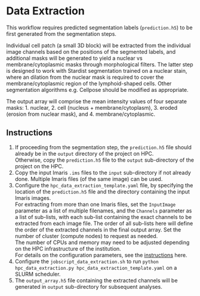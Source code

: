 # Data Extraction

This workflow requires predicted segmentation labels (`prediction.h5`) to be first generated from the segmentation steps.

Individual cell patch (a small 3D block) will be extracted from the individual image channels based on the positions of the segmented labels, and additional masks will be generated to yield a nuclear vs membrane/cytoplasmic masks through morphological filters. The latter step is designed to work with Stardist segmentation trained on a nuclear stain, where an dilation from the nuclear mask is required to cover the membrane/cytoplasmic region of the lymphoid-shaped cells. Other segmentation algorithms e.g. Cellpose should be modified as appropriate.

The output array will comprise the mean intensity values of four separate masks: 1. nuclear, 2. cell (nucleus + membrane/cytoplasm), 3. eroded (erosion from nuclear mask), and 4. membrane/cytoplasmic.

## Instructions

1. If proceeding from the segmentation step, the `prediction.h5` file should already be in the `output` directory of the project on HPC.   
  Otherwise, copy the `prediction.h5` file to the `output` sub-directory of the project on the HPC.
2. Copy the input Imaris `.ims` files to the `input` sub-directory if not already done. Multiple Imaris files (of the same image) can be used.
3. Configure the `hpc_data_extraction_template.yaml` file, by specifying the location of the `prediction.h5` file and the directory containing the input Imaris images.   
   For extracting from more than one Imaris files, set the `InputImage` parameter as a list of multiple filenames, and the `Channels` parameter as a list of sub-lists, with each sub-list containing the exact channels to be extracted from each image file. The order of all sub-lists here will define the order of the extracted channels in the final output array.
   Set the number of cluster (compute nodes) to request as needed.   
   The number of CPUs and memory may need to be adjusted depending on the HPC infrastructure of the institution.   
   For details on the configuration parameters, see the [instructions](/doc/configuration_hpc_data_extraction.md) here.
5. Configure the `jobscript_data_extraction.sh` to run `python hpc_data_extraction.py hpc_data_extraction_template.yaml` on a SLURM scheduler.
6. The `output_array.h5` file containing the extracted channels will be generated in `output` sub-directory for subsequent analyses.

